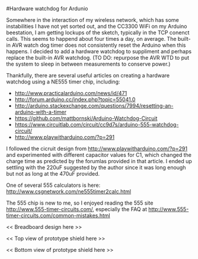 #Hardware watchdog for Ardunio

Somewhere in the interaction of my wireless network, which has some instabilities I have not yet sorted out, and the CC3300 WiFi on my Arduino beestation, I am getting lockups of the sketch, typically in the TCP conenct calls.  This seems to happend about four times a day, on average. The built-in AVR watch dog timer does not consistently reset the Arduino when this happens.  I decided to add a hardware watchdog to suppliment and perhaps replace the built-in AVR watchdog.  (TO DO: repurpose the AVR WTD to put the system to sleep in between measurements to conserve power.)

Thankfully, there are several useful articles on creating a hardware watchdog using a NE555 timer chip, including:
* http://www.practicalarduino.com/news/id/471
* http://forum.arduino.cc/index.php?topic=55041.0
* http://arduino.stackexchange.com/questions/7994/resetting-an-arduino-with-a-timer
* https://github.com/mattbornski/Arduino-Watchdog-Circuit
* https://www.circuitlab.com/circuit/cc9d7s/arduino-555-watchdog-circuit/
* http://www.playwitharduino.com/?p=291

I followed the cicruit design from http://www.playwitharduino.com/?p=291 and experimented with different capacitor values for C1, which changed the charge time as predicted by the forumlas provided in that article. I ended up settling with the 220uF suggested by the author since it was long enough but not as long at the 470uF provided. 

One of several 555 calculators is here: http://www.csgnetwork.com/ne555timer2calc.html

The 555 chip is new to me, so I enjoyed reading the 555 site http://www.555-timer-circuits.com/, especially the FAQ at http://www.555-timer-circuits.com/common-mistakes.html

<< Breadboard design here >>

<< Top view of prototype shield here >>

<< Bottom view of prototype shield here >>
